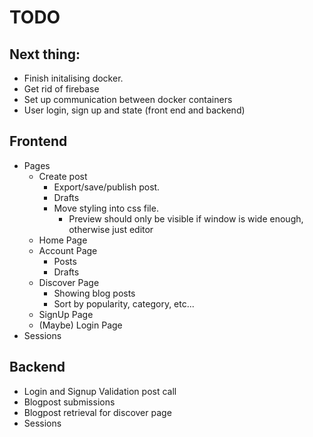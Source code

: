# TODO

## Next thing:
- Finish initalising docker.
- Get rid of firebase
- Set up communication between docker containers
- User login, sign up and state (front end and backend)

## Frontend
- Pages
    - Create post
        - Export/save/publish post.
        - Drafts
        - Move styling into css file. 
            - Preview should only be visible if window is wide enough, otherwise just editor
    - Home Page
    - Account Page
        - Posts
        - Drafts
    - Discover Page 
        - Showing blog posts
        - Sort by popularity, category, etc...
    - SignUp Page
    - (Maybe) Login Page
- Sessions


## Backend
- Login and Signup Validation post call
- Blogpost submissions
- Blogpost retrieval for discover page
- Sessions